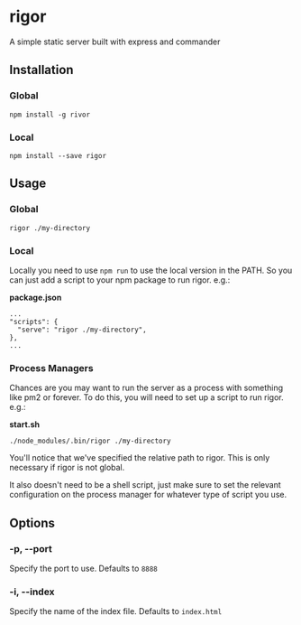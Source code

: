# rigor
A simple static server built with express and commander

## Installation
### Global
`npm install -g rivor`

### Local
`npm install --save rigor`

## Usage
### Global
`rigor ./my-directory`

### Local
Locally you need to use `npm run` to use the local version in the PATH. So you can just add
a script to your npm package to run rigor. e.g.:

__package.json__
```
...
"scripts": {
  "serve": "rigor ./my-directory",
},
...
```

### Process Managers
Chances are you may want to run the server as a process with something like pm2 or forever.
To do this, you will need to set up a script to run rigor. e.g.:

__start.sh__
```
./node_modules/.bin/rigor ./my-directory
```

You'll notice that we've specified the relative path to rigor. This is only necessary if rigor is
not global.

It also doesn't need to be a shell script, just make sure to set the relevant configuration on the
process manager for whatever type of script you use.

## Options
### -p, --port
Specify the port to use. Defaults to `8888`

### -i, --index
Specify the name of the index file. Defaults to `index.html`
